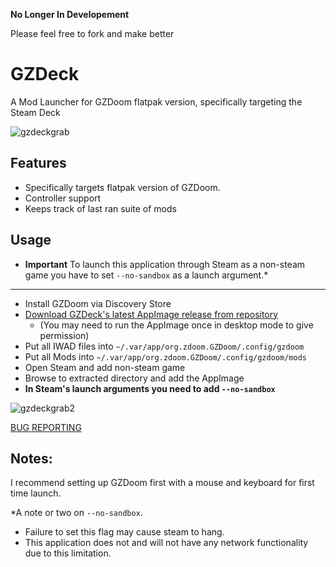 **No Longer In Developement**

Please feel free to fork and make better

# GZDeck

A Mod Launcher for GZDoom flatpak version, specifically targeting the Steam Deck

![gzdeckgrab](https://user-images.githubusercontent.com/14855999/187118856-defdd4dc-e214-4c2f-8b78-b4599575d92e.png)

## Features

* Specifically targets flatpak version of GZDoom.
* Controller support
* Keeps track of last ran suite of mods

## Usage

* **Important** To launch this application through Steam as a non-steam game you have to set `--no-sandbox` as a launch argument.*
---

* Install GZDoom via Discovery Store
* [Download GZDeck's latest AppImage release from repository](https://github.com/flegald/GZDeck/releases)
    * (You may need to run the AppImage once in desktop mode to give permission)
* Put all IWAD files into `~/.var/app/org.zdoom.GZDoom/.config/gzdoom`
* Put all Mods into `~/.var/app/org.zdoom.GZDoom/.config/gzdoom/mods`
* Open Steam and add non-steam game
* Browse to extracted directory and add the AppImage
* **In Steam's launch arguments you need to add `--no-sandbox`**

![gzdeckgrab2](https://user-images.githubusercontent.com/14855999/187119028-788135e7-33b8-4c47-bfc3-e0f39c37ce81.png)


[BUG REPORTING](https://github.com/flegald/GZDeck/issues)

Notes:
---
I recommend setting up GZDoom first with a mouse and keyboard for first time launch.

*A note or two on `--no-sandbox`.
* Failure to set this flag may cause steam to hang.
* This application does not and will not have any network functionality due to this limitation.
